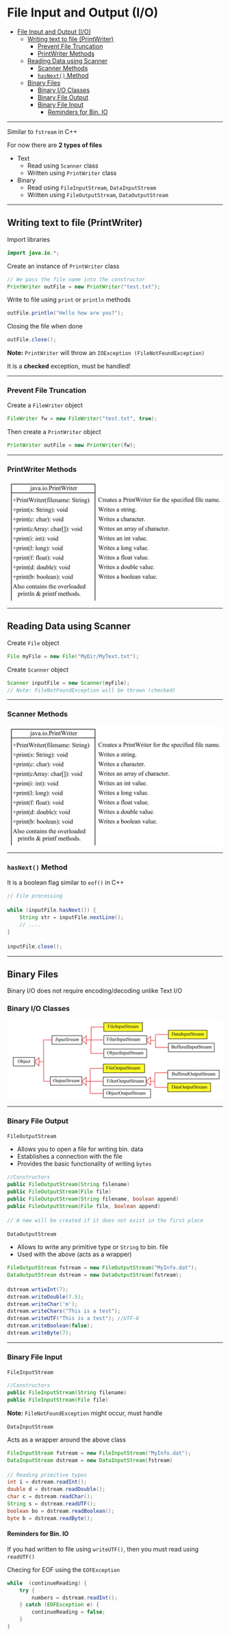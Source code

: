 # File Input and Output (I/O)

- [File Input and Output (I/O)](#file-input-and-output-io)
  - [Writing text to file (PrintWriter)](#writing-text-to-file-printwriter)
    - [Prevent File Truncation](#prevent-file-truncation)
    - [PrintWriter Methods](#printwriter-methods)
  - [Reading Data using Scanner](#reading-data-using-scanner)
    - [Scanner Methods](#scanner-methods)
    - [`hasNext()` Method](#hasnext-method)
  - [Binary Files](#binary-files)
    - [Binary I/O Classes](#binary-io-classes)
    - [Binary File Output](#binary-file-output)
    - [Binary File Input](#binary-file-input)
      - [Reminders for Bin. IO](#reminders-for-bin-io)

---

Similar to `fstream` in C++

For now there are **2 types of files**

- Text
  - Read using `Scanner` class
  - Written using `PrintWriter` class
- Binary
  - Read using `FileInputStream`, `DataInputStream`
  - Written using `FileOutputStream`, `DataOutputStream`

---

## Writing text to file (PrintWriter)

Import libraries

```java
import java.io.*;
```

Create an instance of `PrintWriter` class

```java
// We pass the file name into the constructor
PrintWriter outFile = new PrintWriter("test.txt");
```

Write to file using `print` or `println` methods

```java
outFile.println("Hello how are you?");
```

Closing the file when done

```java
outFile.close();
```

**Note:** `PrintWriter` will throw an `IOException (FileNotFoundException)`

It is a **checked** exception, must be handled!

---

### Prevent File Truncation

Create a `FileWriter` object

```java
FileWriter fw = new FileWriter("test.txt", true);
```

Then create a `PrintWriter` object

```java
PrintWriter outFile = new PrintWriter(fw);
```

---

### PrintWriter Methods

![PrintWriter](Image/PrinterWriter%20Methods.jpg)

---

## Reading Data using Scanner

Create `File` object

```java
File myFile = new File("MyDir/MyText.txt");
```

Create `Scanner` object

```java
Scanner inputFile = new Scanner(myFile);
// Note: FileNotFoundException will be thrown (checked)
```

---

### Scanner Methods

![Scanner Methods](Image/Scanner%20Methods.jpg)

---

### `hasNext()` Method

It is a boolean flag similar to `eof()` in C++

```java
// File processing

while (inputFile.hasNext()) {
    String str = inputFile.nextLine();
    // ....
}

inputFile.close();
```

---

## Binary Files

Binary I/O does not require encoding/decoding unlike Text I/O

### Binary I/O Classes

![Binary IO Classes](Image/IO%20Classes.jpg)

---

### Binary File Output

`FileOutputStream`

- Allows you to open a file for writing bin. data
- Establishes a connection with the file
- Provides the basic functionality of writing `bytes`

```java
//Constructors
public FileOutputStream(String filename)
public FileOutputStream(File file)
public FileOutputStream(String filename, boolean append)
public FileOutputStream(File file, boolean append)

// A new will be created if it does not exist in the first place
```

`DataOutputStream`

- Allows to write any primitive type or `String` to bin. file
- Used with the above (acts as a wrapper)

```java
FileOutputStream fstream = new FileOutputStream("MyInfo.dat");
DataOutputStream dstream = new DataOutputStream(fstream);

dstream.wrtieInt(7);
dstream.writeDouble(7.5);
dstream.writeChar('m');
dstream.writeChars("This is a test");
dstream.writeUTF("This is a test"); //UTF-8
dstream.writeBoolean(false);
dstream.writeByte(7);
```

---

### Binary File Input

`FileInputStream`

```java
//Constructors
public FileInputStream(String filename)
public FileInputStream(File file)
```

**Note:** `FileNotFoundException` might occur, must handle

`DataInputStream`

Acts as a wrapper around the above class

```java
FileInputStream fstream = new FileInputStream("MyInfo.dat");
DataInputStream dstream = new DataInputStream(fstream)

// Reading primitive types
int i = dstream.readInt();
double d = dstream.readDouble();
char c = dstream.readChar();
String s = dstream.readUTF();
boolean bo = dstream.readBoolean();
byte b = dstream.readByte();
```

#### Reminders for Bin. IO

If you had written to file using `writeUTF()`, then you must read using `readUTF()`

Checing for EOF using the `EOFException`

```java
while  (continueReading) {
    try {
        numbers = dstream.readInt();
    } catch (EOFException e) {
        continueReading = false;
    }
}
```

